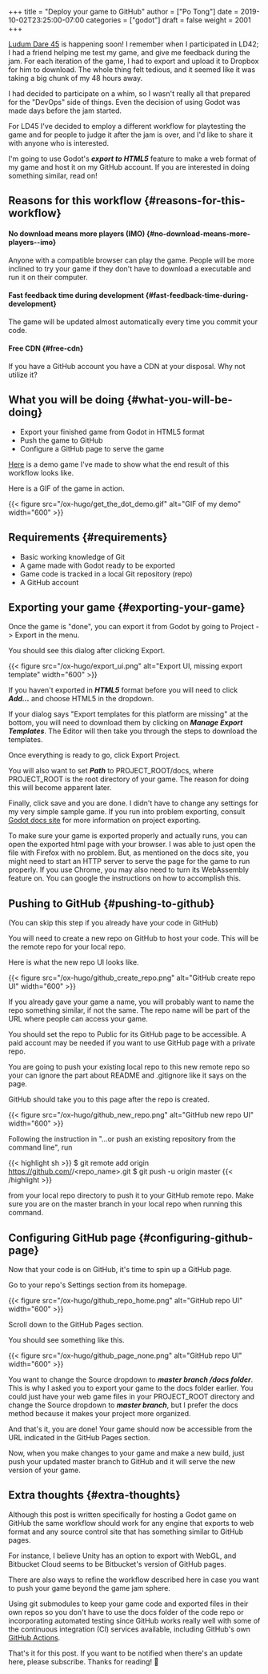 +++
title = "Deploy your game to GitHub"
author = ["Po Tong"]
date = 2019-10-02T23:25:00-07:00
categories = ["godot"]
draft = false
weight = 2001
+++

<a href="https://ldjam.com/" target="_blank">Ludum Dare 45</a> is happening soon! I remember when I participated in LD42; I had a friend helping me test my game, and give me feedback during the jam. For each iteration of the game, I had to export and upload it to Dropbox for him to download. The whole thing felt tedious, and it seemed like it was taking a big chunk of my 48 hours away.

I had decided to participate on a whim, so I wasn't really all that prepared for the "DevOps" side of things. Even the decision of using Godot was made days before the jam started.

For LD45 I've decided to employ a different workflow for playtesting the game and for people to judge it after the jam is over, and I'd like to share it with anyone who is interested.

I'm going to use Godot's _**export to HTML5**_ feature to make a web format of my game and host it on my GitHub account. If you are interested in doing something similar, read on!


## Reasons for this workflow {#reasons-for-this-workflow}


#### No download means more players (IMO) {#no-download-means-more-players--imo}

Anyone with a compatible browser can play the game. People will be more inclined to try your game if they don't have to download a executable and run it on their computer.


#### Fast feedback time during development {#fast-feedback-time-during-development}

The game will be updated almost automatically every time you commit your code.


#### Free CDN {#free-cdn}

If you have a GitHub account you have a CDN at your disposal. Why not utilize it?


## What you will be doing {#what-you-will-be-doing}

-   Export your finished game from Godot in HTML5 format
-   Push the game to GitHub
-   Configure a GitHub page to serve the game

<a href="https://posworkshop.github.io/get-the-dot-demo/" target="_blank">Here</a> is a demo game I've made to show what the end result of this workflow looks like.

Here is a GIF of the game in action.

{{< figure src="/ox-hugo/get_the_dot_demo.gif" alt="GIF of my demo" width="600" >}}


## Requirements {#requirements}

-   Basic working knowledge of Git
-   A game made with Godot ready to be exported
-   Game code is tracked in a local Git repository (repo)
-   A GitHub account


## Exporting your game {#exporting-your-game}

Once the game is "done", you can export it from Godot by going to Project -> Export in the menu.

You should see this dialog after clicking Export.

{{< figure src="/ox-hugo/export_ui.png" alt="Export UI, missing export template" width="600" >}}

If you haven't exported in _**HTML5**_ format before you will need to click _**Add...**_ and choose HTML5 in the dropdown.

If your dialog says "Export templates for this platform are missing" at the bottom, you will need to download them by clicking on _**Manage Export Templates**_. The Editor will then take you through the steps to download the templates.

Once everything is ready to go, click Export Project.

You will also want to set _**Path**_ to PROJECT\_ROOT/docs, where PROJECT\_ROOT is the root directory of your game. The reason for doing this will become apparent later.

Finally, click save and you are done. I didn't have to change any settings for my very simple sample game. If you run into problem exporting, consult [Godot docs site](https://docs.godotengine.org/en/3.1/getting%5Fstarted/workflow/export/exporting%5Ffor%5Fweb.html) for more information on project exporting.

To make sure your game is exported properly and actually runs, you can open the exported html page with your browser. I was able to just open the file with Firefox with no problem. But, as mentioned on the docs site, you might need to start an HTTP server to serve the page for the game to run properly. If you use Chrome, you may also need to turn its WebAssembly feature on. You can google the instructions on how to accomplish this.


## Pushing to GitHub {#pushing-to-github}

(You can skip this step if you already have your code in GitHub)

You will need to create a new repo on GitHub to host your code. This will be the remote repo for your local repo.

Here is what the new repo UI looks like.

{{< figure src="/ox-hugo/github_create_repo.png" alt="GitHub create repo UI" width="600" >}}

If you already gave your game a name, you will probably want to name the repo something similar, if not the same. The repo name will be part of the URL where people can access your game.

You should set the repo to Public for its GitHub page to be accessible. A paid account may be needed if you want to use GitHub page with a private repo.

You are going to push your existing local repo to this new remote repo so your can ignore the part about README and .gitignore like it says on the page.

GitHub should take you to this page after the repo is created.

{{< figure src="/ox-hugo/github_new_repo.png" alt="GitHub new repo UI" width="600" >}}

Following the instruction in "…or push an existing repository from the command line", run

{{< highlight sh >}}
$ git remote add origin https://github.com/<username>/<repo_name>.git
$ git push -u origin master
{{< /highlight >}}

from your local repo directory to push it to your GitHub remote repo. Make sure you are on the master branch in your local repo when running this command.


## Configuring GitHub page {#configuring-github-page}

Now that your code is on GitHub, it's time to spin up a GitHub page.

Go to your repo's Settings section from its homepage.

{{< figure src="/ox-hugo/github_repo_home.png" alt="GitHub repo UI" width="600" >}}

Scroll down to the GitHub Pages section.

You should see something like this.

{{< figure src="/ox-hugo/github_page_none.png" alt="GitHub repo UI" width="600" >}}

You want to change the Source dropdown to _**master branch /docs folder**_. This is why I asked you to export your game to the docs folder earlier. You could just have your web game files in your PROJECT\_ROOT directory and change the Source dropdown to _**master branch**_, but I prefer the docs method because it makes your project more organized.

And that's it, you are done! Your game should now be accessible from the URL indicated in the GitHub Pages section.

Now, when you make changes to your game and make a new build, just push your updated master branch to GitHub and it will serve the new version of your game.


## Extra thoughts {#extra-thoughts}

Although this post is written specifically for hosting a Godot game on GitHub the same workflow should work for any engine that exports to web format and any source control site that has something similar to GitHub pages.

For instance, I believe Unity has an option to export with WebGL, and Bitbucket Cloud seems to be Bitbucket's version of GitHub pages.

There are also ways to refine the workflow described here in case you want to push your game beyond the game jam sphere.

Using git submodules to keep your game code and exported files in their own repos so you don't have to use the docs folder of the code repo or incorporating automated testing since GitHub works really well with some of the continuous integration (CI) services available, including GitHub's own [GitHub Actions](https://github.com/features/actions).

That's it for this post. If you want to be notified when there's an update here, please subscribe. Thanks for reading! 🙂

